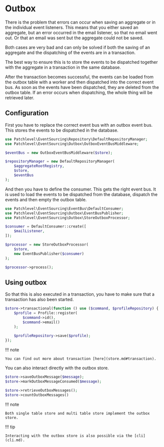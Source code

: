 # Outbox

There is the problem that errors can occur when saving an aggregate or in the individual event listeners. 
This means that you either saved an aggregate, but an error occurred in the email listener, so that no email went out. 
Or that an email was sent but the aggregate could not be saved.

Both cases are very bad and can only be solved if both the saving of an aggregate 
and the dispatching of the events are in a transaction.

The best way to ensure this is to store the events to be dispatched together 
with the aggregate in a transaction in the same database.

After the transaction becomes successful, the events can be loaded from the outbox table with a worker 
and then dispatched into the correct event bus. As soon as the events have been dispatched, 
they are deleted from the outbox table. If an error occurs when dispatching, the whole thing will be retrieved later.

## Configuration

First you have to replace the correct event bus with an outbox event bus.
This stores the events to be dispatched in the database.

```php
use Patchlevel\EventSourcing\Repository\DefaultRepositoryManager;
use Patchlevel\EventSourcing\Outbox\OutboxEventBusMiddleware;

$eventBus = new OutboxEventBusMiddleware($store);

$repositoryManager = new DefaultRepositoryManager(
    $aggregateRootRegistry,
    $store,
    $eventBus
); 
```

And then you have to define the consumer. This gets the right event bus. 
It is used to load the events to be dispatched from the database, dispatch the events and then empty the outbox table.

```php
use Patchlevel\EventSourcing\EventBus\DefaultConsumer;
use Patchlevel\EventSourcing\Outbox\EventBusPublisher;
use Patchlevel\EventSourcing\Outbox\StoreOutboxProcessor;

$consumer = DefaultConsumer::create([
    $mailListener,
]);

$processor = new StoreOutboxProcessor(
    $store, 
    new EventBusPublisher($consumer)
);

$processor->process();
```

## Using outbox

So that this is also executed in a transaction, you have to make sure that a transaction has also been started.

```php
$store->transactional(function () use ($command, $profileRepository) {
    $profile = Profile::register(
        $command->id(),
        $command->email()
    );
    
    $profileRepository->save($profile);
});
```

!!! note

    You can find out more about transaction [here](store.md#transaction).

You can also interact directly with the outbox store.

```php
$store->saveOutboxMessage($message);
$store->markOutboxMessageConsumed($message);

$store->retrieveOutboxMessages(); 
$store->countOutboxMessages()
```

!!! note

    Both single table store and multi table store implement the outbox store.

!!! tip

    Interacting with the outbox store is also possible via the [cli](cli.md).